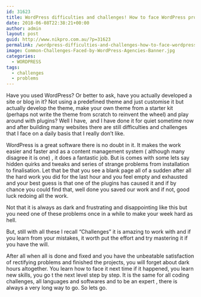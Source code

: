 ```yaml
---
id: 31623
title: WordPress difficulties and challenges! How to face WordPress problems?
date: 2018-06-08T22:38:21+00:00
author: admin
layout: post
guid: http://www.nikpro.com.au/?p=31623
permalink: /wordpress-difficulties-and-challenges-how-to-face-wordpress-problems/
image: Common-Challenges-Faced-by-WordPress-Agencies-Banner.jpg
categories:
  - WORDPRESS
tags:
  - challenges
  - problems
---
```

Have you used WordPress? Or better to ask, have you actually developed a site or blog in it? Not using a predefined theme and just customise it but actually develop the theme, make your own theme from a starter kit (perhaps not write the theme from scratch to reinvent the wheel) and play around with plugins? Well I have,  and I have done it for quiet sometime now and after building many websites there are still difficulties and challenges that I face on a daily basis that I really don&#8217;t like.

WordPress is a great software there is no doubt in it. It makes the work easier and faster and as a content management system ( although many disagree it is one) , it does a fantastic job. But is comes with some lets say hidden quirks and tweaks and series of strange problems from installation to finalisation. Let that be that you see a blank page all of a sudden after all the hard work you did for the last hour and you feel empty and exhausted and your best guess is that one of the plugins has caused it and if by chance you could find that, well done you saved our work and if not, good luck redoing all the work.

Not that it is always as dark and frustrating and disappointing like this but you need one of these problems once in a while to make your week hard as hell.

But, still with all these I recall &#8220;Challenges&#8221; it is amazing to work with and if you learn from your mistakes, it worth put the effort and try mastering it if you have the will.

After all when all is done and fixed and you have the unbeatable satisfaction of rectifying problems and finished the projects, you will forget about dark hours altogether. You learn how to face it next time if it happened, you learn new skills, you go t the next level step by step. It is the same for all coding challenges, all languages and softwares and to be an expert , there is always a very long way to go. So lets go.

&nbsp;
